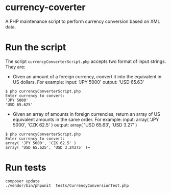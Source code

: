 # currency-coverter
A PHP maintenance script to perform currency conversion based on XML data.


# Run the script 
The script `currencyConverterScript.php` accepts two format of input strings. They are: 

- Given an amount of a foreign currency, convert it into the equivalent in US dollars. For example:
input: 'JPY 5000'
output: 'USD 65.63'
```
$ php currencyConverterScript.php 
Enter currency to convert: 
'JPY 5000'
'USD 65.625'
```
- Given an array of amounts in foreign currencies, return an array of US equivalent amounts in the same order. For example:
input: array( 'JPY 5000', 'CZK 62.5' )
output: array( 'USD 65.63', 'USD 3.27' )

```
$ php currencyConverterScript.php 
Enter currency to convert: 
array( 'JPY 5000', 'CZK 62.5' )
array( 'USD 65.625', 'USD 3.24375' )➜
```

# Run tests 
```
composer update
./vendor/bin/phpunit  tests/CurrencyConversionTest.php 
``` 

